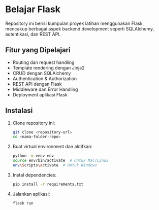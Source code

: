 # Belajar Flask

Repository ini berisi kumpulan proyek latihan menggunakan Flask, mencakup berbagai aspek backend development seperti SQLAlchemy, autentikasi, dan REST API.

## Fitur yang Dipelajari

- Routing dan request handling
- Template rendering dengan Jinja2
- CRUD dengan SQLAlchemy
- Authentication & Authorization
- REST API dengan Flask
- Middleware dan Error Handling
- Deployment aplikasi Flask

## Instalasi

1. Clone repository ini:
   ```sh
   git clone <repository-url>
   cd <nama-folder-repo>
   ```
2. Buat virtual environment dan aktifkan:
   ```sh
   python -m venv env
   source env/bin/activate  # Untuk Mac/Linux
   env\Scripts\activate  # Untuk Windows
   ```
3. Instal dependencies:
   ```sh
   pip install -r requirements.txt
   ```
4. Jalankan aplikasi:
   ```sh
   flask run
   ```

